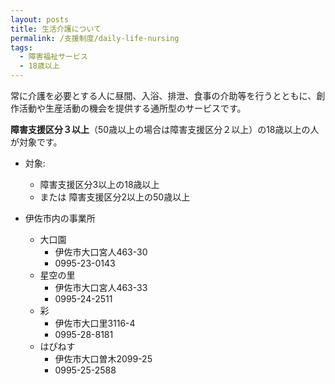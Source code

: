 ```yaml
---
layout: posts
title: 生活介護について
permalink: /支援制度/daily-life-nursing
tags:
  - 障害福祉サービス
  - 18歳以上
---
```


常に介護を必要とする人に昼間、入浴、排泄、食事の介助等を行うとともに、創作活動や生産活動の機会を提供する通所型のサービスです。

**障害支援区分３以上**（50歳以上の場合は障害支援区分２以上）の18歳以上の人が対象です。

- 対象:
  - 障害支援区分3以上の18歳以上
  - または 障害支援区分2以上の50歳以上

- 伊佐市内の事業所
  - 大口園
    - 伊佐市大口宮人463-30
    - 0995-23-0143
  - 星空の里
    - 伊佐市大口宮人463-33
    - 0995-24-2511
  - 彩
    - 伊佐市大口里3116-4
    - 0995-28-8181
  - はぴねす
    - 伊佐市大口曽木2099-25
    - 0995-25-2588
